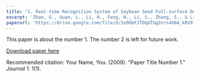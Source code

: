 ```yaml
---
title: "1. Real-time Recognition System of Soybean Seed Full-surface Defects Based on Deep Learning."
excerpt: 'Zhao, G., Quan, L., Li, H., Feng, H., Li, S., Zhang, S., & Liu, R. (2021). Real-time recognition system of soybean seed full-surface defects based on deep learning. Computers and Electronics in Agriculture, 187, 106230.'
paperurl: 'https://drive.google.com/file/d/1e9GbFJTDqGTGg2nrs4h6A_kRV9-1Uhfn/view'
---
```

This paper is about the number 1. The number 2 is left for future work.

[Download paper here](http://academicpages.github.io/files/paper1.pdf)

Recommended citation: Your Name, You. (2009). "Paper Title Number 1." <i>Journal 1</i>. 1(1).